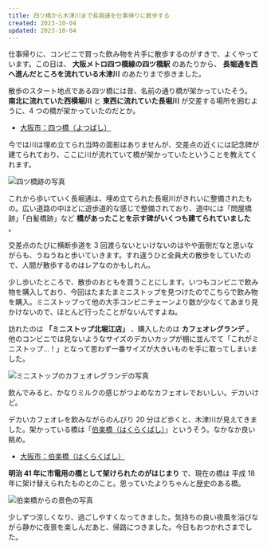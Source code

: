 ```yaml
---
title: 四ツ橋から木津川まで長堀通を仕事帰りに散歩する
created: 2023-10-04
updated: 2023-10-04
---
```


仕事帰りに、コンビニで買った飲み物を片手に散歩するのがすきで、よくやっています。この日は、 **大阪メトロ四つ橋線の四ツ橋駅** のあたりから、 **長堀通を西へ進んだところを流れている木津川** のあたりまで歩きました。

散歩のスタート地点である四ツ橋には昔、名前の通り橋が架かっていたそう。 **南北に流れていた西横堀川** と **東西に流れていた長堀川** が交差する場所を囲むように、4 つの橋が架かっていたのだとか。

- [大阪市：四つ橋（よつばし）](https://www.city.osaka.lg.jp/kensetsu/page/0000030553.html)

今では川は埋め立てられ当時の面影はありませんが、交差点の近くには記念碑が建てられており、ここに川が流れていて橋が架かっていたということを教えてくれます。

![四ツ橋跡の写真](2e2745aa-6bbb-4b96-aa3d-1519b55e9e00)

これから歩いていく長堀通は、埋め立てられた長堀川がきれいに整備されたもの。広い道路の中ほどに遊歩道的な感じで整備されており、道中には「問屋橋跡」「白髪橋跡」など **橋があったことを示す碑がいくつも建てられていました** 。

交差点のたびに横断歩道を 3 回渡らないといけないのはやや面倒だなと思いながらも、うねうねと歩いていきます。すれ違うひと全員犬の散歩をしていたので、人間が散歩するのはレアなのかもしれん。

少し歩いたところで、散歩のおともを買うことにします。いつもコンビニで飲み物を購入しており、今回はたまたまミニストップを見つけたのでこちらで飲み物を購入。ミニストップって他の大手コンビニチェーンより数が少なくてあまり見かけないので、ほとんど行ったことがないんですよね。

訪れたのは **「ミニストップ北堀江店」** 、購入したのは **カフェオレグランデ** 。他のコンビニでは見ないようなサイズのデカいカップが棚に並んでて「これがミニストップ…！」となって思わず一番サイズが大きいものを手に取ってしまいました。

![ミニストップのカフェオレグランデの写真](88afa830-a60b-4dc4-d88e-41183a68c100)

飲んでみると、かなりミルクの感じがつよめなカフェオレでおいしい。デカいけど。

デカいカフェオレを飲みながらのんびり 20 分ほど歩くと、木津川が見えてきました。架かっている橋は「[伯楽橋（はくらくばし）](https://www.city.osaka.lg.jp/kensetsu/page/0000026075.html)」というそう。なかなか良い眺め。

- [大阪市：伯楽橋（はくらくばし）](https://www.city.osaka.lg.jp/kensetsu/page/0000026075.html)

**明治 41 年に市電用の橋として架けられたのがはじまり** で、現在の橋は 平成 18 年に架け替えられたものとのこと。思っていたよりちゃんと歴史のある橋。

![伯楽橋からの景色の写真](ff203918-7801-4156-48f7-b8dbcdb9cb00)

少しずつ涼しくなり、過ごしやすくなってきました。気持ちの良い夜風を浴びながら静かに夜景を楽しんだあと、帰路につきました。今日もおつかれさまでした。
